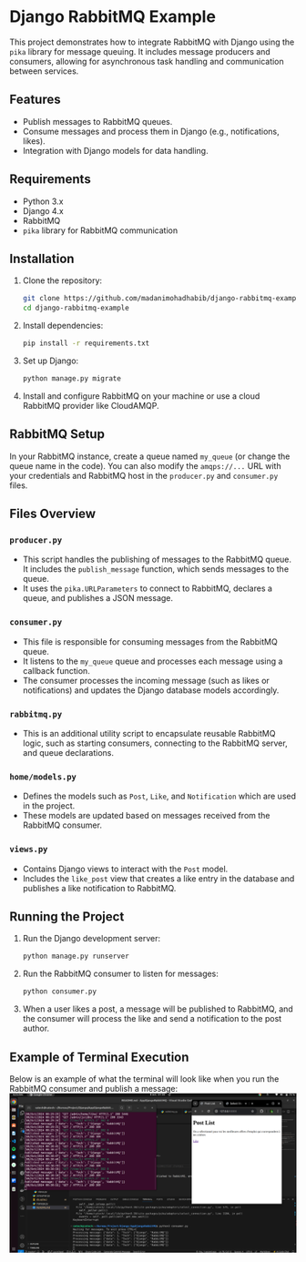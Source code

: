 # Django RabbitMQ Example

This project demonstrates how to integrate RabbitMQ with Django using the `pika` library for message queuing. It includes message producers and consumers, allowing for asynchronous task handling and communication between services.

## Features
- Publish messages to RabbitMQ queues.
- Consume messages and process them in Django (e.g., notifications, likes).
- Integration with Django models for data handling.

## Requirements
- Python 3.x
- Django 4.x
- RabbitMQ
- `pika` library for RabbitMQ communication

## Installation

1. Clone the repository:

    ```bash
    git clone https://github.com/madanimohadhabib/django-rabbitmq-example.git
    cd django-rabbitmq-example
    ```



2. Install dependencies:

    ```bash
    pip install -r requirements.txt
    ```

3. Set up Django:

    ```bash
    python manage.py migrate
    ```

4. Install and configure RabbitMQ on your machine or use a cloud RabbitMQ provider like CloudAMQP.

## RabbitMQ Setup

In your RabbitMQ instance, create a queue named `my_queue` (or change the queue name in the code). You can also modify the `amqps://...` URL with your credentials and RabbitMQ host in the `producer.py` and `consumer.py` files.

## Files Overview

### `producer.py`
- This script handles the publishing of messages to the RabbitMQ queue. It includes the `publish_message` function, which sends messages to the queue.
- It uses the `pika.URLParameters` to connect to RabbitMQ, declares a queue, and publishes a JSON message.

### `consumer.py`
- This file is responsible for consuming messages from the RabbitMQ queue.
- It listens to the `my_queue` queue and processes each message using a callback function.
- The consumer processes the incoming message (such as likes or notifications) and updates the Django database models accordingly.

### `rabbitmq.py`
- This is an additional utility script to encapsulate reusable RabbitMQ logic, such as starting consumers, connecting to the RabbitMQ server, and queue declarations.

### `home/models.py`
- Defines the models such as `Post`, `Like`, and `Notification` which are used in the project.
- These models are updated based on messages received from the RabbitMQ consumer.

### `views.py`
- Contains Django views to interact with the `Post` model.
- Includes the `like_post` view that creates a like entry in the database and publishes a like notification to RabbitMQ.

## Running the Project

1. Run the Django development server:

    ```bash
    python manage.py runserver
    ```

2. Run the RabbitMQ consumer to listen for messages:

    ```bash
    python consumer.py
    ```

3. When a user likes a post, a message will be published to RabbitMQ, and the consumer will process the like and send a notification to the post author.

## Example of Terminal Execution
Below is an example of what the terminal will look like when you run the RabbitMQ consumer and publish a message:
![screenshot](screenShot.png)